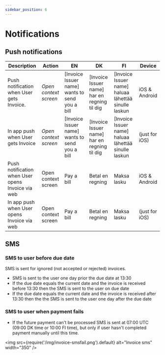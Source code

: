 ```yaml
---
sidebar_position: 6
---
```


# Notifications

## Push notifications

|Description|Action|EN| DK | FI  |Device|
|----------|---------|---|-------------------|------------------------|----------------------|
|Push notification when User gets Invoice.   |_Open context screen_        |[Invoice Issuer name] wants to send you a bill  |[Invoice Issuer name] har en regning til dig  |  [Invoice Issuer name] haluaa lähettää sinulle laskun|iOS & Android|
|In app push when User gets Invoice    |_Open context screen_              |[Invoice Issuer name] wants to send you a bill  | [Invoice Issuer name] har en regning til dig|[Invoice Issuer name] haluaa lähettää sinulle laskun|(just for iOS)|
| Push notification when User opens Invoice via web  | Open context screen       |Pay a bill  | Betal en regning|Maksa lasku|iOS & Android|
|In app push when User opens Invoice via web   |Open context screen  | Pay a bill  | Betal en regning|Maksa lasku|(just for iOS)|

## SMS

### SMS to user before due date

SMS is sent for ignored (not accepted or rejected) invoices.

* SMS is sent to the user one day prior the due date at 13:30
* If the due date equals the current date and the invoice is received before 13:30 then the SMS is sent to the user on due date
* If the due date equals the current date and the invoice is received after 13:30 then the the SMS is sent to the user one day after the due date

### SMS to user when payment fails

* If the future payment can't be processed SMS is sent at 07:00 UTC (09:00 DK time or 10:00 FI time), but only if user hasn't completed payment manually until this time.

<img
  src={require('/img/invoice-smsfail.png').default}
  alt="Invoice sms"
  width="350"
/>
